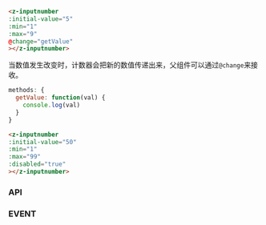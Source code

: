 <template>
  <h2><a href="#InputNumber">InputNumber 计数器</a></h2>

  <div class="introduce-block">
    <z-inputnumber
    :initial-value="5"
    :min="1"
    :max="9"
    @change="getValue"
    ></z-inputnumber>
  </div>
</template>

```html
<z-inputnumber
:initial-value="5"
:min="1"
:max="9"
@change="getValue"
></z-inputnumber>
```
当数值发生改变时，计数器会把新的数值传递出来，父组件可以通过`@change`来接收。

```js
methods: {
  getValue: function(val) {
    console.log(val)
  }
}
```

<template>
  <div class="introduce-block">
    <z-inputnumber
    :initial-value="50"
    :min="1"
    :max="99"
    :disabled="true"
    ></z-inputnumber>
  </div>
</template>

```html
<z-inputnumber
:initial-value="50"
:min="1"
:max="99"
:disabled="true"
></z-inputnumber>
```
### API

<template>
  <div class="introduce-block">
    <z-table
    :ths="['参数','类型','必填','默认值','说明']"
    :trs="[
            ['initialValue','Number','否','0','初始值'],
            ['min','Number','否','0','最小值'],
            ['max','Number','否','Infinity','最大值'],
            ['disabled','Boolean','否','false','是否禁用计数器']
          ]">
    </z-table>
  </div>
</template>

### EVENT

<template>
  <z-table
  :ths="['事件名称', '说明', '回调参数']"
  :trs="[
          ['change','计数器的值发生改变时的回调函数','计数器的新值']
        ]">
  </z-table>
</template>

<script>
export default {
  methods: {
    getValue: function(val) {
      console.log(val)
    }
  }
}
</script>
